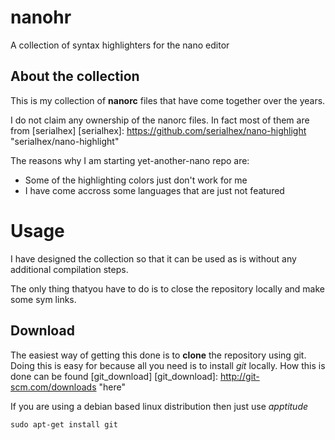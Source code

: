 # nanohr

A collection of syntax highlighters for the nano editor

## About the collection

This is my collection of **nanorc** files that have come together over the years.

I do not claim any ownership of the nanorc files. In fact most of them are from [serialhex]
[serialhex]: https://github.com/serialhex/nano-highlight "serialhex/nano-highlight"

The reasons why I am starting yet-another-nano repo are:
+ Some of the highlighting colors just don't work for me
+ I have come accross some languages that are just not featured

# Usage

I have designed the collection so that it can be used as is without any additional compilation steps.

The only thing thatyou have to do is to close the repository locally and make some sym links.

## Download

The easiest way of getting this done is to **clone** the repository using git.
Doing this is easy for because all you need is to install _git_ locally.
How this is done can be found [git_download]
[git_download]: http://git-scm.com/downloads "here"

If you are using a debian based linux distribution then just use _apptitude_

    sudo apt-get install git

